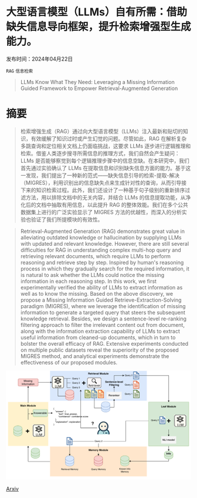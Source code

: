 # 大型语言模型（LLMs）自有所需：借助缺失信息导向框架，提升检索增强型生成能力。

发布时间：2024年04月22日

`RAG` `信息检索`

> LLMs Know What They Need: Leveraging a Missing Information Guided Framework to Empower Retrieval-Augmented Generation

# 摘要

> 检索增强生成（RAG）通过向大型语言模型（LLMs）注入最新和贴切的知识，有效缓解了知识过时或产生幻觉的问题。尽管如此，RAG 在解析复杂多跳查询和定位相关文档上仍面临挑战，这要求 LLMs 逐步进行逻辑推理和检索。借鉴人类逐步搜寻所需信息的推理方式，我们自然会产生疑问：LLMs 是否能够察觉到每个逻辑推理步骤中的信息空缺。在本研究中，我们首先通过实验确认了 LLMs 在提取信息和识别缺失信息方面的能力。基于这一发现，我们提出了一种新的范式——缺失信息引导的检索-提取-解决（MIGRES），利用识别出的信息缺失点来生成针对性的查询，从而引导接下来的知识检索过程。此外，我们还设计了一种基于句子级别的重新排序过滤方法，用以排除文档中的无关内容，并结合 LLMs 的信息提取功能，从净化后的文档中抽取有用信息，以此提升 RAG 的整体效能。我们在多个公共数据集上进行的广泛实验显示了 MIGRES 方法的优越性，而深入的分析实验也验证了我们所提模块的有效性。

> Retrieval-Augmented Generation (RAG) demonstrates great value in alleviating outdated knowledge or hallucination by supplying LLMs with updated and relevant knowledge. However, there are still several difficulties for RAG in understanding complex multi-hop query and retrieving relevant documents, which require LLMs to perform reasoning and retrieve step by step. Inspired by human's reasoning process in which they gradually search for the required information, it is natural to ask whether the LLMs could notice the missing information in each reasoning step. In this work, we first experimentally verified the ability of LLMs to extract information as well as to know the missing. Based on the above discovery, we propose a Missing Information Guided Retrieve-Extraction-Solving paradigm (MIGRES), where we leverage the identification of missing information to generate a targeted query that steers the subsequent knowledge retrieval. Besides, we design a sentence-level re-ranking filtering approach to filter the irrelevant content out from document, along with the information extraction capability of LLMs to extract useful information from cleaned-up documents, which in turn to bolster the overall efficacy of RAG. Extensive experiments conducted on multiple public datasets reveal the superiority of the proposed MIGRES method, and analytical experiments demonstrate the effectiveness of our proposed modules.

![大型语言模型（LLMs）自有所需：借助缺失信息导向框架，提升检索增强型生成能力。](../../../paper_images/2404.14043/x1.png)

[Arxiv](https://arxiv.org/abs/2404.14043)